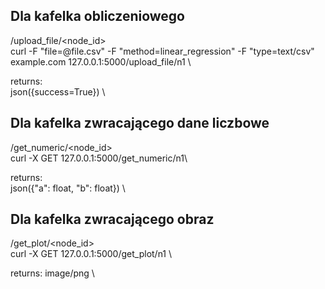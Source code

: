## Dla kafelka obliczeniowego 
/upload_file/<node_id> \
curl -F "file=@file.csv" -F "method=linear_regression" -F "type=text/csv" example.com 127.0.0.1:5000/upload_file/n1 \

returns: \
json({success=True}) \

## Dla kafelka zwracającego dane liczbowe
/get_numeric/<node_id> \
curl -X GET 127.0.0.1:5000/get_numeric/n1\

returns: \
json({"a": float, "b": float}) \
## Dla kafelka zwracającego obraz
/get_plot/<node_id> \
curl -X GET 127.0.0.1:5000/get_plot/n1 \

returns:
image/png \